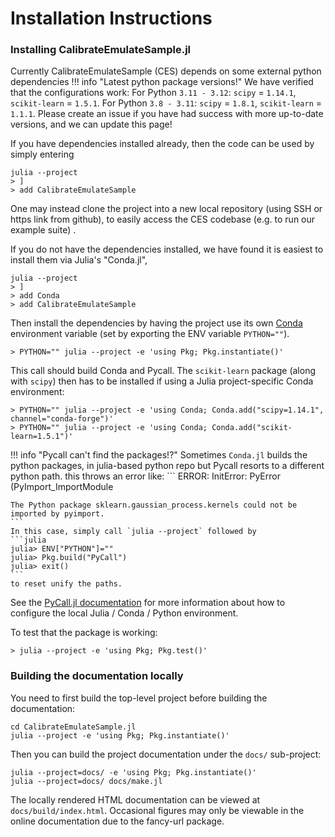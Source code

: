# Installation Instructions

### Installing CalibrateEmulateSample.jl

Currently CalibrateEmulateSample (CES) depends on some external python dependencies 
!!! info "Latest python package versions!"
    We have verified that the configurations work:
    For Python `3.11 - 3.12`: `scipy` = `1.14.1`, `scikit-learn` = `1.5.1`.
    For Python `3.8 - 3.11`: `scipy` = `1.8.1`, `scikit-learn` = `1.1.1`.
    Please create an issue if you have had success with more up-to-date versions, and we can update this page!
    
If you have dependencies installed already, then the code can be used by simply entering

```
julia --project
> ]
> add CalibrateEmulateSample
```

One may instead clone the project into a new local repository (using SSH or https link from github), to easily access the CES codebase (e.g. to run our example suite) .

If you do not have the dependencies installed, we have found it is easiest to install them via Julia's "Conda.jl",
```
julia --project
> ]
> add Conda
> add CalibrateEmulateSample
```
Then install the dependencies by having the project use its own [Conda](https://docs.conda.io/en/latest/miniconda.html) environment variable
(set by exporting the ENV variable `PYTHON=""`).

```
> PYTHON="" julia --project -e 'using Pkg; Pkg.instantiate()'
```

This call should build Conda and Pycall. The `scikit-learn` package (along with `scipy`) then has to be installed if using a Julia project-specific Conda environment:

```
> PYTHON="" julia --project -e 'using Conda; Conda.add("scipy=1.14.1", channel="conda-forge")'
> PYTHON="" julia --project -e 'using Conda; Conda.add("scikit-learn=1.5.1")'

```
!!! info "Pycall can't find the packages!?"
    Sometimes `Conda.jl` builds the python packages, in julia-based python repo but Pycall resorts to a different python path. this throws an error like:
    ```
        ERROR: InitError: PyError (PyImport_ImportModule

    The Python package sklearn.gaussian_process.kernels could not be imported by pyimport.
    ```
    In this case, simply call `julia --project` followed by
    ```julia
    julia> ENV["PYTHON"]=""
    julia> Pkg.build("PyCall")
    julia> exit()
    ```
    to reset unify the paths.

See the [PyCall.jl documentation](https://github.com/JuliaPy/PyCall.jl#specifying-the-python-version) 
for more information about how to configure the local Julia / Conda / Python environment. 

To test that the package is working:

```
> julia --project -e 'using Pkg; Pkg.test()'
```


### Building the documentation locally

You need to first build the top-level project before building the documentation:

```
cd CalibrateEmulateSample.jl
julia --project -e 'using Pkg; Pkg.instantiate()'
```

Then you can build the project documentation under the `docs/` sub-project:

```
julia --project=docs/ -e 'using Pkg; Pkg.instantiate()'
julia --project=docs/ docs/make.jl
```

The locally rendered HTML documentation can be viewed at `docs/build/index.html`. Occasional figures may only be viewable in the online documentation due to the fancy-url package.
